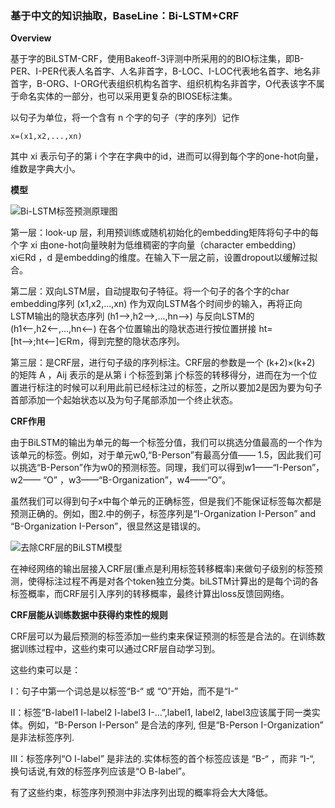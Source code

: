 ### **基于中文的知识抽取，BaseLine：Bi-LSTM+CRF**

**Overview**

基于字的BiLSTM-CRF，使用Bakeoff-3评测中所采用的的BIO标注集，即B-PER、I-PER代表人名首字、人名非首字，B-LOC、I-LOC代表地名首字、地名非首字，B-ORG、I-ORG代表组织机构名首字、组织机构名非首字，O代表该字不属于命名实体的一部分，也可以采用更复杂的BIOSE标注集。

以句子为单位，将一个含有 n 个字的句子（字的序列）记作
	  
`x=(x1,x2,...,xn)`

其中 xi 表示句子的第 i 个字在字典中的id，进而可以得到每个字的one-hot向量，维数是字典大小。

**模型**

![Bi-LSTM标签预测原理图](https://github.com/lvjianxin/Knowledge-extraction/blob/master/img-folder/webp.webp.jpg)


第一层：look-up 层，利用预训练或随机初始化的embedding矩阵将句子中的每个字 xi 由one-hot向量映射为低维稠密的字向量（character embedding）xi∈Rd ，d 是embedding的维度。在输入下一层之前，设置dropout以缓解过拟合。

第二层：双向LSTM层，自动提取句子特征。将一个句子的各个字的char embedding序列 (x1,x2,...,xn) 作为双向LSTM各个时间步的输入，再将正向LSTM输出的隐状态序列 (h1⟶,h2⟶,...,hn⟶) 与反向LSTM的 (h1⟵,h2⟵,...,hn⟵) 在各个位置输出的隐状态进行按位置拼接 ht=[ht⟶;ht⟵]∈Rm，得到完整的隐状态序列。

第三层：是CRF层，进行句子级的序列标注。CRF层的参数是一个 (k+2)×(k+2) 的矩阵 A ，Aij 表示的是从第 i 个标签到第 j个标签的转移得分，进而在为一个位置进行标注的时候可以利用此前已经标注过的标签，之所以要加2是因为要为句子首部添加一个起始状态以及为句子尾部添加一个终止状态。

**CRF作用**

由于BiLSTM的输出为单元的每一个标签分值，我们可以挑选分值最高的一个作为该单元的标签。例如，对于单元w0,“B-Person”有最高分值—— 1.5，因此我们可以挑选“B-Person”作为w0的预测标签。同理，我们可以得到w1——“I-Person”，w2—— “O” ，w3——“B-Organization”，w4——“O”。

虽然我们可以得到句子x中每个单元的正确标签，但是我们不能保证标签每次都是预测正确的。例如，图2.中的例子，标签序列是“I-Organization I-Person” and “B-Organization I-Person”，很显然这是错误的。

![去除CRF层的BiLSTM模型](https://github.com/lvjianxin/Knowledge-extraction/blob/master/img-folder/2.png)

在神经网络的输出层接入CRF层(重点是利用标签转移概率)来做句子级别的标签预测，使得标注过程不再是对各个token独立分类。biLSTM计算出的是每个词的各标签概率，而CRF层引入序列的转移概率，最终计算出loss反馈回网络。

**CRF层能从训练数据中获得约束性的规则**

CRF层可以为最后预测的标签添加一些约束来保证预测的标签是合法的。在训练数据训练过程中，这些约束可以通过CRF层自动学习到。

这些约束可以是：

I：句子中第一个词总是以标签“B-“ 或 “O”开始，而不是“I-”

II：标签“B-label1 I-label2 I-label3 I-…”,label1, label2, label3应该属于同一类实体。例如，“B-Person I-Person” 是合法的序列, 但是“B-Person I-Organization” 是非法标签序列.

III：标签序列“O I-label” 是非法的.实体标签的首个标签应该是 “B-“ ，而非 “I-“, 换句话说,有效的标签序列应该是“O B-label”。

有了这些约束，标签序列预测中非法序列出现的概率将会大大降低。

